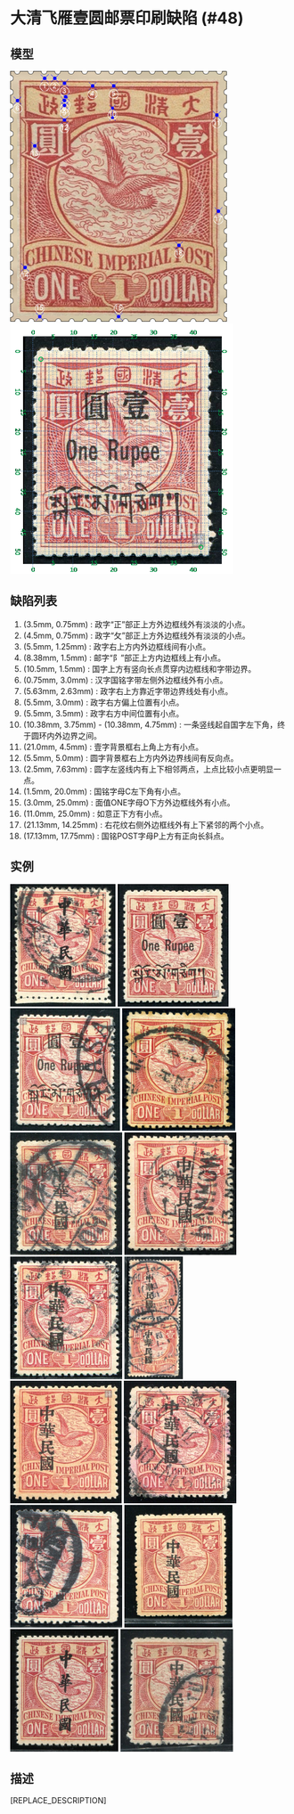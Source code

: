 # 大清飞雁壹圆邮票印刷缺陷 (#48)

## 模型
<img src="model.png" height=450/> <img src="sampling.png" height=450/>

## 缺陷列表
1. (3.5mm, 0.75mm) :  政字“正”部正上方外边框线外有淡淡的小点。
1. (4.5mm, 0.75mm) :  政字“攵”部正上方外边框线外有淡淡的小点。
1. (5.5mm, 1.25mm) :  政字右上方内外边框线间有小点。
1. (8.38mm, 1.5mm) :  邮字“阝”部正上方内边框线上有小点。
1. (10.5mm, 1.5mm) :  国字上方有竖向长点贯穿内边框线和字带边界。
1. (0.75mm, 3.0mm) :  汉字国铭字带左侧外边框线外有小点。
1. (5.63mm, 2.63mm) :  政字右上方靠近字带边界线处有小点。
1. (5.5mm, 3.0mm) :  政字右方偏上位置有小点。
1. (5.5mm, 3.5mm) :  政字右方中间位置有小点。
1. (10.38mm, 3.75mm) - (10.38mm, 4.75mm) :  一条竖线起自国字左下角，终于圆环内外边界之间。
1. (21.0mm, 4.5mm) :  壹字背景框右上角上方有小点。
1. (5.5mm, 5.0mm) :  圆字背景框右上方内外边界线间有反向点。
1. (2.5mm, 7.63mm) :  圆字左竖线内有上下相邻两点，上点比较小点更明显一点。
1. (1.5mm, 20.0mm) :  国铭字母C左下角有小点。
1. (3.0mm, 25.0mm) :  面值ONE字母O下方外边框线外有小点。
1. (11.0mm, 25.0mm) :  如意正下方有小点。
1. (21.13mm, 14.25mm) :  右花纹右侧外边框线外有上下紧邻的两个小点。
1. (17.13mm, 17.75mm) :  国铭POST字母P上方有正向长斜点。


## 实例
<img src="156654035A.jpg" height=220/> <img src="2012-02-18_00055603011A.jpg" height=220/> <img src="2012-04-23_00061295209A.jpg" height=220/> <img src="2012-06-10_00063470035A.jpg" height=220/> <img src="2012-07-01_00060359016A.jpg" height=220/> <img src="2012-11-06_00073095013A.jpg" height=220/> <img src="2012-11-18_00074695001A.jpg" height=220/> <img src="2013-04-13_00106058008A.jpg" height=220/> <img src="2013-12-13_00128431021A.jpg" height=220/> <img src="2014-01-14_00134586011A.jpg" height=220/> <img src="2014-05-26_00145416005A.jpg" height=220/> <img src="2015-02-01_00167656030A.jpg" height=220/> <img src="2016-02-04_00157483006A.jpg" height=220/> <img src="2016-07-11_00217837059A.jpg" height=220/> 


## 描述
[REPLACE_DESCRIPTION]
